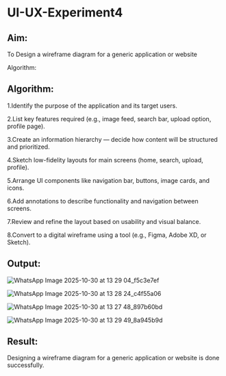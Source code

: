 # UI-UX-Experiment4

## Aim:
To Design a wireframe diagram for a generic application or website

Algorithm:

## Algorithm:
1.Identify the purpose of the application and its target users.

2.List key features required (e.g., image feed, search bar, upload option, profile page).

3.Create an information hierarchy — decide how content will be structured and prioritized.

4.Sketch low-fidelity layouts for main screens (home, search, upload, profile).

5.Arrange UI components like navigation bar, buttons, image cards, and icons.

6.Add annotations to describe functionality and navigation between screens.

7.Review and refine the layout based on usability and visual balance.

8.Convert to a digital wireframe using a tool (e.g., Figma, Adobe XD, or Sketch).

## Output:

![WhatsApp Image 2025-10-30 at 13 29 04_f5c3e7ef](https://github.com/user-attachments/assets/c5c760b0-f523-4977-b3fa-8ea2d31b9f8a)


![WhatsApp Image 2025-10-30 at 13 28 24_c4f55a06](https://github.com/user-attachments/assets/f9a11884-3616-47fc-942e-6569c84b31b7)


![WhatsApp Image 2025-10-30 at 13 27 48_897b60bd](https://github.com/user-attachments/assets/f70e8812-4f66-4fcd-9a60-fdbfaf54be8f)

![WhatsApp Image 2025-10-30 at 13 29 49_8a945b9d](https://github.com/user-attachments/assets/2a904296-ddd7-416a-bf4a-4dc6b0f81c8f)





## Result:
Designing a wireframe diagram for a generic application or website is done successfully.
